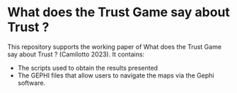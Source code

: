 # What does the Trust Game say about Trust ?

This repository supports the working paper of What does the Trust Game say about Trust ? (Camilotto 2023). It contains: 
- The scripts used to obtain the results presented
- The GEPHI files that allow users to navigate the maps via the Gephi software. 